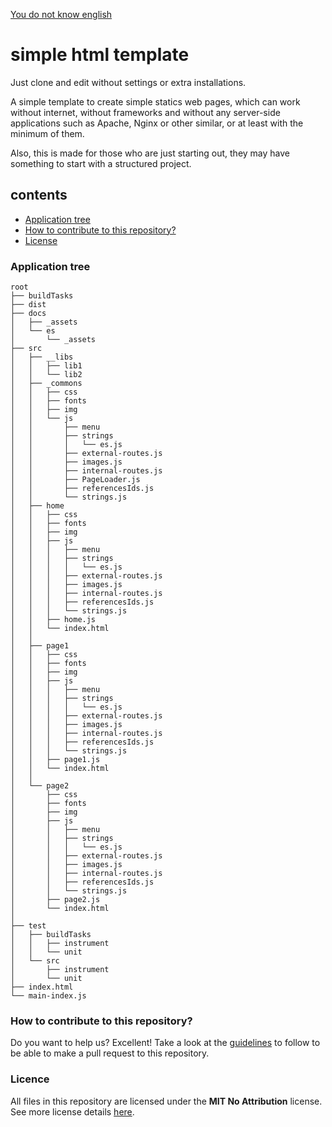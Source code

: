 [You do not know english](languages.md)

# simple html template

Just clone and edit without settings or extra installations.

A simple template to create simple statics web pages, which can work without internet, without frameworks and without any server-side applications such as Apache, Nginx or other similar, or at least with the minimum of them.

Also, this is made for those who are just starting out, they may have something to start with a structured project.


## contents
- [Application tree](#application-tree)
- [How to contribute to this repository?](#how-to-contribute-to-this-repository)
- [License](#license)


<a name="application-tree"/> 

### Application tree

```
root 
├── buildTasks
├── dist
├── docs
│   ├── _assets
│   └── es
│       └── _assets
├── src
│   ├── __libs
│   │   ├── lib1
│   │   └── lib2
│   ├── _commons
│   │   ├── css
│   │   ├── fonts
│   │   ├── img
│   │   └── js
│   │       ├── menu
│   │       ├── strings
│   │       │   └── es.js 
│   │       ├── external-routes.js
│   │       ├── images.js
│   │       ├── internal-routes.js
│   │       ├── PageLoader.js
│   │       ├── referencesIds.js
│   │       └── strings.js
│   ├── home
│   │   ├── css
│   │   ├── fonts
│   │   ├── img
│   │   ├── js
│   │   │   ├── menu
│   │   │   ├── strings
│   │   │   │   └── es.js 
│   │   │   ├── external-routes.js
│   │   │   ├── images.js
│   │   │   ├── internal-routes.js
│   │   │   ├── referencesIds.js
│   │   │   └── strings.js
│   │   ├── home.js
│   │   └── index.html 
│   │
│   ├── page1
│   │   ├── css
│   │   ├── fonts
│   │   ├── img
│   │   ├── js
│   │   │   ├── menu
│   │   │   ├── strings
│   │   │   │   └── es.js 
│   │   │   ├── external-routes.js
│   │   │   ├── images.js
│   │   │   ├── internal-routes.js
│   │   │   ├── referencesIds.js
│   │   │   └── strings.js
│   │   ├── page1.js
│   │   └── index.html 
│   │
│   └── page2
│       ├── css
│       ├── fonts
│       ├── img
│       ├── js
│       │   ├── menu
│       │   ├── strings
│       │   │   └── es.js 
│       │   ├── external-routes.js
│       │   ├── images.js
│       │   ├── internal-routes.js
│       │   ├── referencesIds.js
│       │   └── strings.js
│       ├── page2.js
│       └── index.html 
│
├── test
│   ├── buildTasks
│   │   ├── instrument
│   │   └── unit
│   └── src
│       ├── instrument
│       └── unit
├── index.html
└── main-index.js
```

<a name="how-to-contribute-to-this-repository"/>

### How to contribute to this repository?

Do you want to help us? Excellent! Take a look at the [guidelines](CONTRIBUTING.md) to follow to be able to make a pull request to this repository.

<a name="license"/>

### Licence
All files in this repository are licensed under the **MIT No Attribution** license. See more license details [here](LICENSE).
